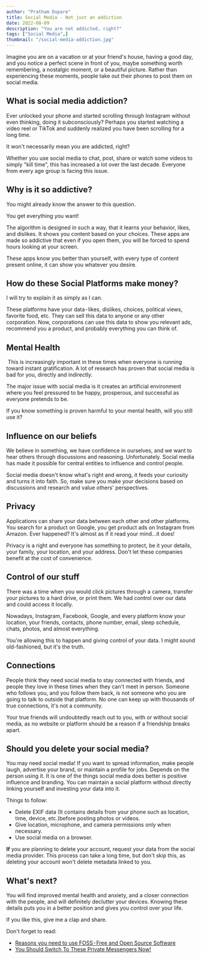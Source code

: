 ```yaml
---
author: "Pratham Dupare"
title: Social Media - Not just an addiction
date: 2022-08-09
description: "You are not addicted, right?"
tags: ["Social Media",]
thumbnail: "/social-media-addiction.jpg"
---
```


Imagine you are on a vacation or at your friend's house, having a good day, and you notice a perfect scene in front of you, maybe something worth remembering, a nostalgic moment, or a beautiful picture. Rather than experiencing these moments, people take out their phones to post them  on social media.

## What is social media addiction? 

Ever unlocked your phone and started scrolling through Instagram without even thinking, doing it subconsciously? Perhaps you started watching a video reel or TikTok and suddenly realized you have been scrolling for a long time.

It won't necessarily mean you are addicted, right?

Whether you use social media to chat, post, share or watch some videos to simply "kill time", this has increased a lot over the last decade. Everyone from every age group is facing this issue.

## Why is it so addictive?

You might already know the answer to this question. 

You get everything you want!

The algorithm is designed in such a way, that it learns your behavior, likes, and dislikes. It shows you content based on your choices. These apps are made so addictive that even if you open them, you will be forced to spend hours looking at your screen.

These apps know you better than yourself, with every type of content present online, it can show you whatever you desire.

## How do these Social Platforms make money?

I will try to explain it as simply as I can.

These platforms have your data - likes, dislikes, choices, political views, favorite food, etc. They can sell this data to anyone or any other corporation. Now, corporations can use this data to show you relevant ads, recommend you a product, and probably everything you can think of.

## Mental Health

 This is increasingly important in these times when everyone is  running toward instant gratification. A lot of research has proven that social media is bad for you, directly and indirectly.

The major issue with social media is it creates an artificial environment where you feel pressured to be happy, prosperous, and successful as everyone pretends to be.

If you know something is proven harmful to your mental health, will you still use it?

## Influence on our beliefs

We believe in something, we have confidence in ourselves, and we want to hear others through discussions and reasoning. Unfortunately. Social media has made it possible for central entities to influence and control people.

Social media doesn't know what's right and wrong, it feeds your curiosity and turns it into faith. So, make sure you make your decisions based on discussions and research and value others' perspectives.

## Privacy 

Applications can share your data between each other and other platforms.
 
You  search for a product on Google, you get product ads on Instagram from Amazon. Ever happened? It's almost as if it read your mind…it does!

Privacy is a right and everyone has something to protect, be it your details, your family, your location, and your address. Don't let these companies benefit at the cost of convenience. 

## Control of our stuff

There was a time when you would click pictures through a camera, transfer your pictures to a hard drive, or print them. We had control over our data and could access it locally.

Nowadays, Instagram, Facebook, Google, and every platform know your location,  your friends, contacts, phone number, email, sleep schedule, chats, photos, and almost everything.

You're allowing this to happen and giving control of your data. I might sound old-fashioned, but it's the truth. 

## Connections

People think they need social media to stay connected with friends, and people they love in these times when they can't meet in person. Someone who follows you, and you follow them back, is not someone who you are going to talk to outside that platform. No one can keep up with thousands of true connections, it's not a community.

Your true friends will undoubtedly reach out to you, with or without social media, as no website or platform should be a reason if a friendship breaks apart.

## Should you delete your social media?

You may need social media! If you want to spread information, make people laugh, advertise your brand, or maintain a profile for jobs. Depends on the person using it. It is one of the things social media does better is positive influence and branding. You can maintain a social platform without directly linking yourself and investing your data into it.

Things to follow:

- Delete EXIF data (It contains details from your phone such as location, time, device, etc.)before posting photos or videos.
- Give location, microphone, and camera permissions only when necessary.
- Use social media on a browser.

**If** you are planning to delete your account, request your data from the social media provider. This process can take a long time, but don't skip this, as deleting your account won't delete metadata linked to you.

## What's next?

You will find improved mental health and anxiety, and a closer connection with the people, and will definitely declutter your devices. Knowing these details puts you in a better position and gives you control over your life. 

If you like this, give me a clap and share.

Don't forget to read:

- [Reasons you need to use FOSS - Free and Open Source Software](https://fosspage.com/blog/fifthpost/)
- [You Should Switch To These Private Messengers Now!](https://fosspage.com/blog/firstpost/)


<script src="https://utteranc.es/client.js"
        repo="prathamdupare/fosspage_web"
        issue-term="pathname"
        label="Comment"
        theme="github-light"
        crossorigin="anonymous"
        async>
</script>